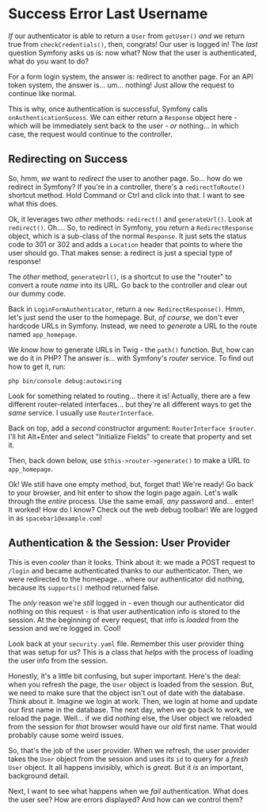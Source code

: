 # Success Error Last Username

*If* our authenticator is able to return a `User` from `getUser()` *and* we return
true from `checkCredentials()`, then, congrats! Our user is logged in! The *last*
question Symfony asks us is: now what? Now that the user is authenticated, what
do you want to do?

For a form login system, the answer is: redirect to another page. For an API
token system, the answer is... um... nothing! Just allow the request to continue
like normal.

This is why, once authentication is successful, Symfony calls `onAuthenticationSucess`.
We can either return a `Response` object here - which will be immediately sent back
to the user - *or* nothing... in which case, the request would continue to the
controller.

## Redirecting on Success

So, hmm, *we* want to *redirect* the user to another page. So... how do we
redirect in Symfony? If you're in a controller, there's a `redirectToRoute()`
shortcut method. Hold Command or Ctrl and click into that. I want to see what
this does.

Ok, it leverages two *other* methods: `redirect()` and `generateUrl()`. Look at
`redirect()`. Oh.... So, to redirect in Symfony, you return a `RedirectResponse`
object, which is a sub-class of the normal `Response`. It just sets the status
code to 301 or 302 and adds a `Location` header that points to where the user should
go. That makes sense: a redirect is just a special type of response!

The *other* method, `generateUrl()`, is a shortcut to use the "router" to convert
a route *name* into its URL. Go back to the controller and clear out our dummy
code.

Back in `LoginFormAuthenticator`, return a `new RedirectResponse()`. Hmm, let's
just send the user to the homepage. But, *of course*, we don't ever hardcode
URLs in Symfony. Instead, we need to *generate* a URL to the route named
`app_homepage`.

We *know* how to generate URLs in Twig - the `path()` function. But, how can we
do it in PHP? The answer is... with Symfony's *router* service. To find out how
to get it, run:

```terminal
php bin/console debug:autowiring
```

Look for something related to routing... there it is! Actually, there are a few
different router-related interfaces... but they're all different ways to get the
*same* service. I usually use `RouterInterface`.

Back on top, add a *second* constructor argument: `RouterInterface $router`.
I'll hit Alt+Enter and select "Initialize Fields" to create that property and
set it.

Then, back down below, use `$this->router->generate()` to make a URL to `app_homepage`.

Ok! We still have one empty method, but, forget that! We're ready! Go back to your
browser, and hit enter to show the login page again. Let's walk through the *entire*
process. Use the same email, *any* password and... enter! It worked! How do I
know? Check out the web debug toolbar! We are logged in as `spacebar1@example.com`!

## Authentication & the Session: User Provider

This is even *cooler* than it looks. Think about it: we made a POST request
to `/login` and became authenticated thanks to our authenticator. Then, we were
redirected to the homepage... where our authenticator did nothing, because its
`supports()` method returned false.

The *only* reason we're *still* logged in - even though our authenticator did nothing
on this request - is that user authentication info is stored to the session. At
the beginning of every request, that info is *loaded* from the session and we're
logged in. Cool!

Look back at your `security.yaml` file. Remember this user provider thing that was
setup for us? This is a class that *helps* with the process of loading the user
info from the session.

Honestly, it's a little bit confusing, but super important. Here's the deal: when
you refresh the page, the `User` object is loaded from the session. But, we need
to make sure that the object isn't out of date with the database. Think about it.
Imagine we login at work. Then, we login at home and update our first name in the
database. The next day, when we go back to work, we reload the page. Well... if we
did *nothing* else, the User object we reloaded from the session for *that* browser
would have our *old* first name. That would probably cause some weird issues.

So, that's the job of the user provider. When we refresh, the user provider takes
the `User` object from the session and uses its `id` to query for a *fresh* `User`
object. It all happens invisibly, which is *great*. But it *is* an important,
background detail.

Next, I want to see what happens when we *fail* authentication. What does the user
see? How are errors displayed? And how can we control them?
